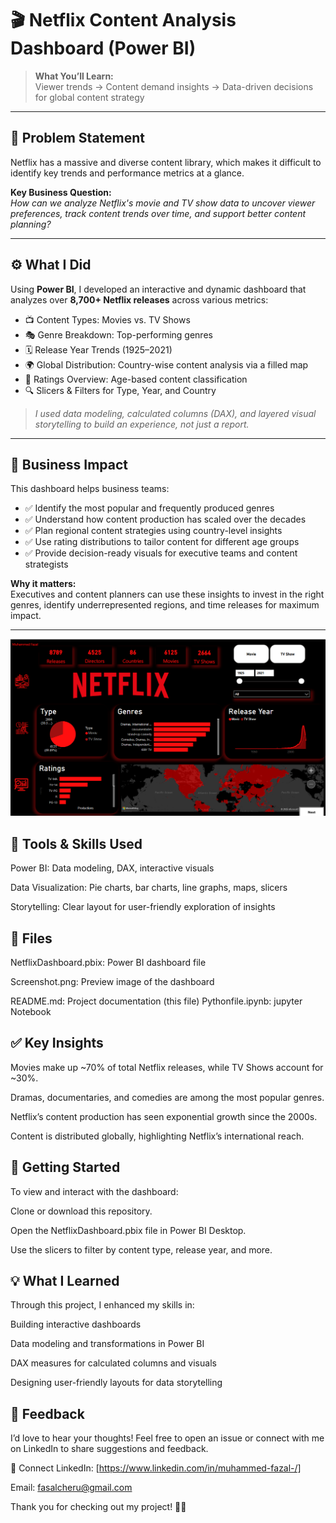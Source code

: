 # 🎬 Netflix Content Analysis Dashboard (Power BI)

> **What You’ll Learn:**  
> Viewer trends → Content demand insights → Data-driven decisions for global content strategy

---

## 🧩 Problem Statement

Netflix has a massive and diverse content library, which makes it difficult to identify key trends and performance metrics at a glance.

**Key Business Question:**  
*How can we analyze Netflix's movie and TV show data to uncover viewer preferences, track content trends over time, and support better content planning?*

---

## ⚙️ What I Did

Using **Power BI**, I developed an interactive and dynamic dashboard that analyzes over **8,700+ Netflix releases** across various metrics:

- 📺 Content Types: Movies vs. TV Shows  
- 🎭 Genre Breakdown: Top-performing genres  
- 🗓️ Release Year Trends (1925–2021)  
- 🌍 Global Distribution: Country-wise content analysis via a filled map  
- 🔞 Ratings Overview: Age-based content classification  
- 🔍 Slicers & Filters for Type, Year, and Country  

> *I used data modeling, calculated columns (DAX), and layered visual storytelling to build an experience, not just a report.*

---

## 💼 Business Impact

This dashboard helps business teams:

- ✅ Identify the most popular and frequently produced genres
- ✅ Understand how content production has scaled over the decades
- ✅ Plan regional content strategies using country-level insights
- ✅ Use rating distributions to tailor content for different age groups
- ✅ Provide decision-ready visuals for executive teams and content strategists

**Why it matters:**  
Executives and content planners can use these insights to invest in the right genres, identify underrepresented regions, and time releases for maximum impact.

---

![Netflix Dashboard](https://github.com/muhammed-fazal/Netflix_Data_Analysis/raw/main/Screenshot%202025-06-28%20224737.png)



## 🧰 Tools & Skills Used
Power BI: Data modeling, DAX, interactive visuals

Data Visualization: Pie charts, bar charts, line graphs, maps, slicers

Storytelling: Clear layout for user-friendly exploration of insights

## 📂 Files
NetflixDashboard.pbix: Power BI dashboard file

Screenshot.png: Preview image of the dashboard

README.md: Project documentation (this file)
Pythonfile.ipynb: jupyter Notebook

## ✅ Key Insights
Movies make up ~70% of total Netflix releases, while TV Shows account for ~30%.

Dramas, documentaries, and comedies are among the most popular genres.

Netflix’s content production has seen exponential growth since the 2000s.

Content is distributed globally, highlighting Netflix’s international reach.

## 🚀 Getting Started
To view and interact with the dashboard:

Clone or download this repository.

Open the NetflixDashboard.pbix file in Power BI Desktop.

Use the slicers to filter by content type, release year, and more.

## 💡 What I Learned
Through this project, I enhanced my skills in:

Building interactive dashboards

Data modeling and transformations in Power BI

DAX measures for calculated columns and visuals

Designing user-friendly layouts for data storytelling

## 📣 Feedback
I’d love to hear your thoughts!
Feel free to open an issue or connect with me on LinkedIn to share suggestions and feedback.

📎 Connect
LinkedIn: [https://www.linkedin.com/in/muhammed-fazal-/]

Email: fasalcheru@gmail.com

Thank you for checking out my project! 🚀✨
